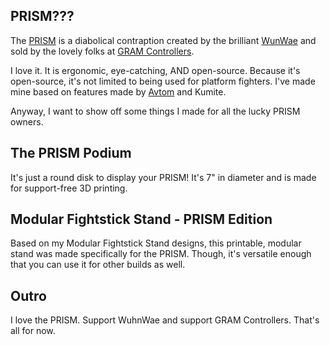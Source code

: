 ## PRISM???

The [PRISM](https://gramctrl.com/blogs/news/gram-prism) is a diabolical contraption created by the brilliant [WunWae](https://www.twitter.com/wuhnwae) and sold by the lovely folks at [GRAM Controllers](https://www.twitter.com/GRAMControllers). 

I love it. It is ergonomic, eye-catching, AND open-source. Because it's open-source, it's not limited to being used for platform fighters. I've made mine based on features made by [Avtom](https://www.github.com/avtom) and Kumite.

Anyway, I want to show off some things I made for all the lucky PRISM owners.

## The PRISM Podium

It's just a round disk to display your PRISM! It's 7" in diameter and is made for support-free 3D printing.

## Modular Fightstick Stand - PRISM Edition

Based on my Modular Fightstick Stand designs, this printable, modular stand was made specifically for the PRISM. Though, it's versatile enough that you can use it for other builds as well.

## Outro

I love the PRISM. Support WuhnWae and support GRAM Controllers. That's all for now.
